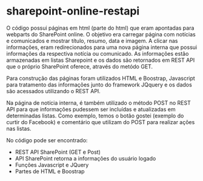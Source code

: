 # sharepoint-online-restapi

O código possui páginas em html (parte do html) que eram apontadas para webparts do SharePoint online. 
O objetivo era carregar página com notícias e comunicados e mostrar título, resumo, data e imagem. A clicar nas informações, eram
redirecionados para uma nova página interna que possui informações da respectiva notícia ou comunicado.
As informações estão armazenadas em listas Sharepoint e os dados são retornados em REST API que o próprio SharePoint oferece, 
através do metódo GET.

Para construção das páginas foram utilizados HTML e Boostrap, Javascript para tratamento das informações junto do framework JQquery e
os dados são acessados utilizando o REST API.

Na página de notícia interna, é também utilizado o método POST no REST API para que informações pudessem ser incluídas e atualizadas em
determinadas listas. Como exemplo, temos o botão gostei (exemplo do curtir do Facebook) e comentário que utilizam do POST para realizar
ações nas listas.

No código pode ser encontrado:

- REST API SharePoint (GET e Post)
- API SharePoint retorna a informações do usuário logado
- Funções Javascript e JQuery
- Partes de HTML e Boostrap



